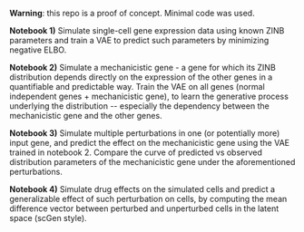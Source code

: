 **Warning**: this repo is a proof of concept. Minimal code was used. 

**Notebook 1)** Simulate single-cell gene expression data using known ZINB parameters and train a VAE to predict such parameters by minimizing negative ELBO.

**Notebook 2)** Simulate a mechanicistic gene - a gene for which its ZINB distribution depends directly on the expression of the other genes in a quantifiable and predictable way. Train the VAE on all genes (normal independent genes + mechanicistic gene), to learn the generative process underlying the distribution -- especially the dependency between the mechanicistic gene and the other genes.

**Notebook 3)** Simulate multiple perturbations in one (or potentially more) input gene, and predict the effect on the mechanicistic gene using the VAE trained in notebook 2. Compare the curve of predicted vs observed distribution parameters of the mechanicistic gene under the aforementioned perturbations.

**Notebook 4)** Simulate drug effects on the simulated cells and predict a generalizable effect of such perturbation on cells, by computing the mean difference vector between perturbed and unperturbed cells in the latent space (scGen style).
